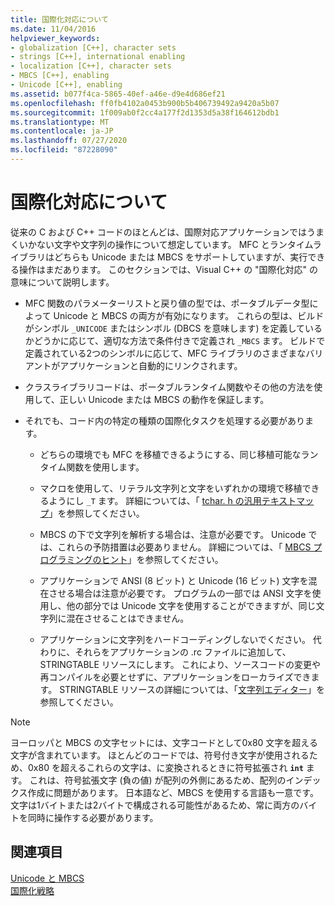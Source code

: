 ```yaml
---
title: 国際化対応について
ms.date: 11/04/2016
helpviewer_keywords:
- globalization [C++], character sets
- strings [C++], international enabling
- localization [C++], character sets
- MBCS [C++], enabling
- Unicode [C++], enabling
ms.assetid: b077f4ca-5865-40ef-a46e-d9e4d686ef21
ms.openlocfilehash: ff0fb4102a0453b900b5b406739492a9420a5b07
ms.sourcegitcommit: 1f009ab0f2cc4a177f2d1353d5a38f164612bdb1
ms.translationtype: MT
ms.contentlocale: ja-JP
ms.lasthandoff: 07/27/2020
ms.locfileid: "87228090"
---
```

# <a name="international-enabling"></a>国際化対応について

従来の C および C++ コードのほとんどは、国際対応アプリケーションではうまくいかない文字や文字列の操作について想定しています。 MFC とランタイムライブラリはどちらも Unicode または MBCS をサポートしていますが、実行できる操作はまだあります。 このセクションでは、Visual C++ の "国際化対応" の意味について説明します。

- MFC 関数のパラメーターリストと戻り値の型では、ポータブルデータ型によって Unicode と MBCS の両方が有効になります。 これらの型は、ビルドがシンボル `_UNICODE` またはシンボル (DBCS を意味します) を定義しているかどうかに応じて、適切な方法で条件付きで定義され `_MBCS` ます。 ビルドで定義されている2つのシンボルに応じて、MFC ライブラリのさまざまなバリアントがアプリケーションと自動的にリンクされます。

- クラスライブラリコードは、ポータブルランタイム関数やその他の方法を使用して、正しい Unicode または MBCS の動作を保証します。

- それでも、コード内の特定の種類の国際化タスクを処理する必要があります。

  - どちらの環境でも MFC を移植できるようにする、同じ移植可能なランタイム関数を使用します。

  - マクロを使用して、リテラル文字列と文字をいずれかの環境で移植できるようにし `_T` ます。 詳細については、「 [tchar. h の汎用テキストマップ](../text/generic-text-mappings-in-tchar-h.md)」を参照してください。

  - MBCS の下で文字列を解析する場合は、注意が必要です。 Unicode では、これらの予防措置は必要ありません。 詳細については、「 [MBCS プログラミングのヒント](../text/mbcs-programming-tips.md)」を参照してください。

  - アプリケーションで ANSI (8 ビット) と Unicode (16 ビット) 文字を混在させる場合は注意が必要です。 プログラムの一部では ANSI 文字を使用し、他の部分では Unicode 文字を使用することができますが、同じ文字列に混在させることはできません。

  - アプリケーションに文字列をハードコーディングしないでください。 代わりに、それらをアプリケーションの .rc ファイルに追加して、STRINGTABLE リソースにします。 これにより、ソースコードの変更や再コンパイルを必要とせずに、アプリケーションをローカライズできます。 STRINGTABLE リソースの詳細については、「[文字列エディター](../windows/string-editor.md)」を参照してください。

> [!NOTE]
> ヨーロッパと MBCS の文字セットには、文字コードとして0x80 文字を超える文字が含まれています。 ほとんどのコードでは、符号付き文字が使用されるため、0x80 を超えるこれらの文字は、に変換されるときに符号拡張され **`int`** ます。 これは、符号拡張文字 (負の値) が配列の外側にあるため、配列のインデックス作成に問題があります。 日本語など、MBCS を使用する言語も一意です。 文字は1バイトまたは2バイトで構成される可能性があるため、常に両方のバイトを同時に操作する必要があります。

## <a name="see-also"></a>関連項目

[Unicode と MBCS](../text/unicode-and-mbcs.md)<br/>
[国際化戦略](../text/internationalization-strategies.md)
